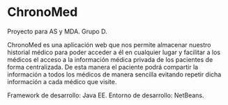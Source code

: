 # ChronoMed
Proyecto para AS y MDA. Grupo D.

ChronoMed es una aplicación web que nos permite almacenar nuestro historial médico para poder acceder a él en cualquier lugar y facilitar a los médicos el acceso a la información médica privada de los pacientes de forma centralizada. De esta manera el paciente podrá compartir la información a todos los médicos de manera sencilla evitando repetir dicha información a cada médico que visite.

Framework de desarrollo: Java EE. Entorno de desarrollo: NetBeans.
